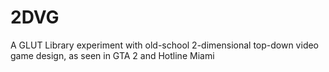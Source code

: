 # 2DVG
A GLUT Library experiment with old-school 2-dimensional top-down video game design, as seen in GTA 2 and Hotline Miami
